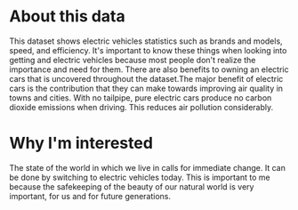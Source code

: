 # About this data
This dataset shows electric vehicles statistics such as brands and models, speed, and efficiency. It's important to know these things when looking into getting and electric vehicles because most people don't realize the importance and need for them. There are also benefits to owning an electric cars that is uncovered throughout the dataset.The major benefit of electric cars is the contribution that they can make towards improving air quality in towns and cities. With no tailpipe, pure electric cars produce no carbon dioxide emissions when driving. This reduces air pollution considerably.

# Why I'm interested
The state of the world in which we live in calls for immediate change. It can be done by switching to electric vehicles today. This is important to me because the safekeeping of the beauty of our natural world is very important, for us and for future generations.
